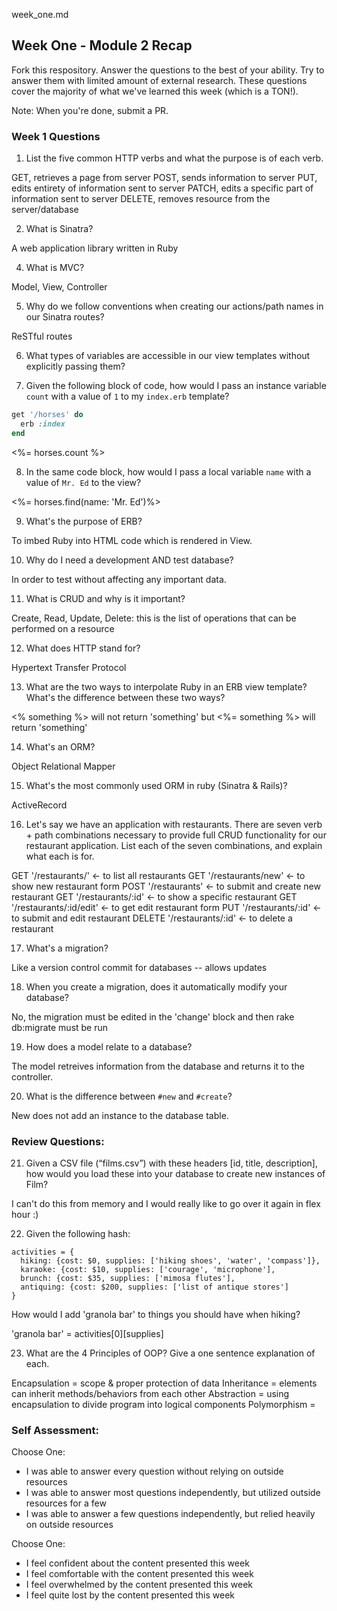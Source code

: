 week_one.md

## Week One - Module 2 Recap

Fork this respository. Answer the questions to the best of your ability. Try to answer them with limited amount of external research. These questions cover the majority of what we've learned this week (which is a TON!).

Note: When you're done, submit a PR.

### Week 1 Questions

1. List the five common HTTP verbs and what the purpose is of each verb.

GET, retrieves a page from server
POST, sends information to server
PUT, edits entirety of information sent to server
PATCH, edits a specific part of information sent to server
DELETE, removes resource from the server/database

2. What is Sinatra?

A web application library written in Ruby

4. What is MVC?

Model, View, Controller


5. Why do we follow conventions when creating our actions/path names in our Sinatra routes?

ReSTful routes

6. What types of variables are accessible in our view templates without explicitly passing them?



7. Given the following block of code, how would I pass an instance variable `count` with a value of `1` to my `index.erb` template?

  ```ruby
  get '/horses' do
    erb :index
  end
  ```


  <%= horses.count %>

8. In the same code block, how would I pass a local variable `name` with a value of `Mr. Ed` to the view?

<%= horses.find(name: 'Mr. Ed')%>

9. What's the purpose of ERB?

To imbed Ruby into HTML code which is rendered in View.

10. Why do I need a development AND test database?

In order to test without affecting any important data.

11. What is CRUD and why is it important?

Create, Read, Update, Delete: this is the list of operations that can be performed on a resource

12. What does HTTP stand for?

Hypertext Transfer Protocol

13. What are the two ways to interpolate Ruby in an ERB view template? What's the difference between these two ways?

<% something %> will not return 'something' but <%= something %> will return 'something'


14. What's an ORM?

Object Relational  Mapper


15. What's the most commonly used ORM in ruby (Sinatra & Rails)?

ActiveRecord


16. Let's say we have an application with restaurants. There are seven verb + path combinations necessary to provide full CRUD functionality for our restaurant application. List each of the seven combinations, and explain what each is for.

GET '/restaurants/'         <- to list all restaurants
GET '/restaurants/new'      <- to show new restaurant form
POST '/restaurants'         <- to submit and create new restaurant
GET '/restaurants/:id'      <- to show a specific restaurant
GET '/restaurants/:id/edit' <- to get edit restaurant form
PUT '/restaurants/:id'      <- to submit and edit restaurant
DELETE '/restaurants/:id'   <- to delete a restaurant

17. What's a migration?

Like a version control commit for databases -- allows updates


18. When you create a migration, does it automatically modify your database?

No, the migration must be edited in the 'change' block and then rake db:migrate must be run


19. How does a model relate to a database?

The model retreives information from the database and returns it to the controller.


20. What is the difference between `#new` and `#create`?

New does not add an instance to the database table.

### Review Questions:  
21. Given a CSV file (“films.csv”) with these headers [id, title, description], how would you load these into your database to create new instances of Film?  

I can't do this from memory and I would really like to go over it again in flex hour :)


22. Given the following hash:
```
activities = {
  hiking: {cost: $0, supplies: ['hiking shoes', 'water', 'compass']},
  karaoke: {cost: $10, supplies: ['courage', 'microphone'],
  brunch: {cost: $35, supplies: ['mimosa flutes'],
  antiquing: {cost: $200, supplies: ['list of antique stores']
}
```
How would I add 'granola bar' to things you should have when hiking?

'granola bar' = activities[0][supplies]


23. What are the 4 Principles of OOP? Give a one sentence explanation of each.

Encapsulation = scope & proper protection of data
Inheritance = elements can inherit methods/behaviors from each other
Abstraction = using encapsulation to divide program into logical components
Polymorphism =


### Self Assessment:
Choose One:
* I was able to answer every question without relying on outside resources
* I was able to answer most questions independently, but utilized outside resources for a few
* I was able to answer a few questions independently, but relied heavily on outside resources

Choose One:
* I feel confident about the content presented this week
* I feel comfortable with the content presented this week
* I feel overwhelmed by the content presented this week
* I feel quite lost by the content presented this week
